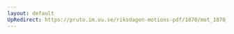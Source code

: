 ```yaml
---
layout: default
UpRedirect: https://pruto.im.uu.se/riksdagen-motions-pdf/1870/mot_1870__ak__167/mot_1870__ak__167-003.pdf
---
```

